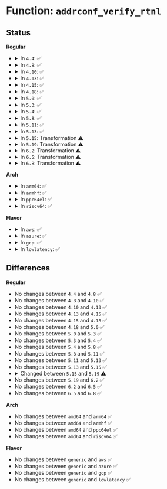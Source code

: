 # Function: <code>addrconf_verify_rtnl</code>

## Status
<b>Regular</b>
<ul>
<li>
<details>
<summary>In <code>4.4</code>: ✅</summary>

```c
void addrconf_verify_rtnl();
```

**Collision:** Unique Static

**Inline:** No

**Transformation:** False

**Instances:**

```
In net/ipv6/addrconf.c (ffffffff817ceed0)
Location: net/ipv6/addrconf.c:3925
Inline: False
Direct callers:
  - net/ipv6/addrconf.c:addrconf_verify_work
  - net/ipv6/addrconf.c:inet6_addr_add
  - net/ipv6/addrconf.c:inet6_addr_del
  - net/ipv6/addrconf.c:inet6_rtm_newaddr
  - net/ipv6/addrconf.c:inet6_set_link_af
```
**Symbols:**

```
ffffffff817ceed0-ffffffff817cf25f: addrconf_verify_rtnl (STB_LOCAL)
```
</details>
</li>
<li>
<details>
<summary>In <code>4.8</code>: ✅</summary>

```c
void addrconf_verify_rtnl();
```

**Collision:** Unique Static

**Inline:** No

**Transformation:** False

**Instances:**

```
In net/ipv6/addrconf.c (ffffffff8183c590)
Location: net/ipv6/addrconf.c:4177
Inline: False
Direct callers:
  - net/ipv6/addrconf.c:inet6_set_link_af
  - net/ipv6/addrconf.c:inet6_rtm_newaddr
  - net/ipv6/addrconf.c:addrconf_verify_work
  - net/ipv6/addrconf.c:inet6_addr_del
  - net/ipv6/addrconf.c:inet6_addr_add
```
**Symbols:**

```
ffffffff8183c590-ffffffff8183c919: addrconf_verify_rtnl (STB_LOCAL)
```
</details>
</li>
<li>
<details>
<summary>In <code>4.10</code>: ✅</summary>

```c
void addrconf_verify_rtnl();
```

**Collision:** Unique Static

**Inline:** No

**Transformation:** False

**Instances:**

```
In net/ipv6/addrconf.c (ffffffff8186dec0)
Location: net/ipv6/addrconf.c:4220
Inline: False
Direct callers:
  - net/ipv6/addrconf.c:inet6_set_link_af
  - net/ipv6/addrconf.c:inet6_rtm_newaddr
  - net/ipv6/addrconf.c:addrconf_verify_work
  - net/ipv6/addrconf.c:addrconf_dad_completed
  - net/ipv6/addrconf.c:inet6_addr_del
  - net/ipv6/addrconf.c:inet6_addr_add
```
**Symbols:**

```
ffffffff8186dec0-ffffffff8186e249: addrconf_verify_rtnl (STB_LOCAL)
```
</details>
</li>
<li>
<details>
<summary>In <code>4.13</code>: ✅</summary>

```c
void addrconf_verify_rtnl();
```

**Collision:** Unique Static

**Inline:** No

**Transformation:** False

**Instances:**

```
In net/ipv6/addrconf.c (ffffffff81892cc0)
Location: net/ipv6/addrconf.c:4294
Inline: False
Direct callers:
  - net/ipv6/addrconf.c:inet6_set_link_af
  - net/ipv6/addrconf.c:inet6_rtm_newaddr
  - net/ipv6/addrconf.c:addrconf_verify_work
  - net/ipv6/addrconf.c:addrconf_dad_completed
  - net/ipv6/addrconf.c:inet6_addr_del
  - net/ipv6/addrconf.c:inet6_addr_add
```
**Symbols:**

```
ffffffff81892cc0-ffffffff8189301f: addrconf_verify_rtnl (STB_LOCAL)
```
</details>
</li>
<li>
<details>
<summary>In <code>4.15</code>: ✅</summary>

```c
void addrconf_verify_rtnl();
```

**Collision:** Unique Static

**Inline:** No

**Transformation:** False

**Instances:**

```
In net/ipv6/addrconf.c (ffffffff81913f30)
Location: net/ipv6/addrconf.c:4296
Inline: False
Direct callers:
  - net/ipv6/addrconf.c:inet6_set_link_af
  - net/ipv6/addrconf.c:inet6_rtm_newaddr
  - net/ipv6/addrconf.c:addrconf_verify_work
  - net/ipv6/addrconf.c:addrconf_dad_completed
  - net/ipv6/addrconf.c:inet6_addr_del
  - net/ipv6/addrconf.c:inet6_addr_add
```
**Symbols:**

```
ffffffff81913f30-ffffffff819142e4: addrconf_verify_rtnl (STB_LOCAL)
```
</details>
</li>
<li>
<details>
<summary>In <code>4.18</code>: ✅</summary>

```c
void addrconf_verify_rtnl();
```

**Collision:** Unique Static

**Inline:** No

**Transformation:** False

**Instances:**

```
In net/ipv6/addrconf.c (ffffffff8196b6a0)
Location: net/ipv6/addrconf.c:4342
Inline: False
Direct callers:
  - net/ipv6/addrconf.c:inet6_set_link_af
  - net/ipv6/addrconf.c:inet6_rtm_newaddr
  - net/ipv6/addrconf.c:addrconf_verify_work
  - net/ipv6/addrconf.c:addrconf_dad_completed
  - net/ipv6/addrconf.c:inet6_addr_del
  - net/ipv6/addrconf.c:inet6_addr_add
```
**Symbols:**

```
ffffffff8196b6a0-ffffffff8196ba8c: addrconf_verify_rtnl (STB_LOCAL)
```
</details>
</li>
<li>
<details>
<summary>In <code>5.0</code>: ✅</summary>

```c
void addrconf_verify_rtnl();
```

**Collision:** Unique Static

**Inline:** No

**Transformation:** False

**Instances:**

```
In net/ipv6/addrconf.c (ffffffff819a0fa0)
Location: net/ipv6/addrconf.c:4363
Inline: False
Direct callers:
  - net/ipv6/addrconf.c:inet6_set_link_af
  - net/ipv6/addrconf.c:inet6_rtm_newaddr
  - net/ipv6/addrconf.c:addrconf_verify_work
  - net/ipv6/addrconf.c:addrconf_dad_completed
  - net/ipv6/addrconf.c:inet6_addr_del
  - net/ipv6/addrconf.c:inet6_addr_add
```
**Symbols:**

```
ffffffff819a0fa0-ffffffff819a138c: addrconf_verify_rtnl (STB_LOCAL)
```
</details>
</li>
<li>
<details>
<summary>In <code>5.3</code>: ✅</summary>

```c
void addrconf_verify_rtnl();
```

**Collision:** Unique Static

**Inline:** No

**Transformation:** False

**Instances:**

```
In net/ipv6/addrconf.c (ffffffff81a0d190)
Location: net/ipv6/addrconf.c:4401
Inline: False
Direct callers:
  - net/ipv6/addrconf.c:inet6_addr_modify
  - net/ipv6/addrconf.c:addrconf_verify_work
  - net/ipv6/addrconf.c:addrconf_dad_completed
  - net/ipv6/addrconf.c:inet6_addr_del
  - net/ipv6/addrconf.c:inet6_addr_add
  - net/ipv6/addrconf.c:inet6_addr_add
```
**Symbols:**

```
ffffffff81a0d190-ffffffff81a0d569: addrconf_verify_rtnl (STB_LOCAL)
```
</details>
</li>
<li>
<details>
<summary>In <code>5.4</code>: ✅</summary>

```c
void addrconf_verify_rtnl();
```

**Collision:** Unique Static

**Inline:** No

**Transformation:** False

**Instances:**

```
In net/ipv6/addrconf.c (ffffffff81a43e70)
Location: net/ipv6/addrconf.c:4407
Inline: False
Direct callers:
  - net/ipv6/addrconf.c:inet6_addr_modify
  - net/ipv6/addrconf.c:addrconf_verify_work
  - net/ipv6/addrconf.c:addrconf_dad_completed
  - net/ipv6/addrconf.c:inet6_addr_del
  - net/ipv6/addrconf.c:inet6_addr_add
  - net/ipv6/addrconf.c:inet6_addr_add
```
**Symbols:**

```
ffffffff81a43e70-ffffffff81a44249: addrconf_verify_rtnl (STB_LOCAL)
```
</details>
</li>
<li>
<details>
<summary>In <code>5.8</code>: ✅</summary>

```c
void addrconf_verify_rtnl();
```

**Collision:** Unique Static

**Inline:** No

**Transformation:** False

**Instances:**

```
In net/ipv6/addrconf.c (ffffffff81b3a600)
Location: net/ipv6/addrconf.c:4424
Inline: False
Direct callers:
  - net/ipv6/addrconf.c:inet6_set_iftoken
  - net/ipv6/addrconf.c:inet6_addr_modify
  - net/ipv6/addrconf.c:addrconf_verify_work
  - net/ipv6/addrconf.c:addrconf_dad_completed
  - net/ipv6/addrconf.c:inet6_addr_del
  - net/ipv6/addrconf.c:inet6_addr_add
  - net/ipv6/addrconf.c:inet6_addr_add
  - net/ipv6/addrconf.c:inet6_addr_add
```
**Symbols:**

```
ffffffff81b3a600-ffffffff81b3abd8: addrconf_verify_rtnl (STB_LOCAL)
```
</details>
</li>
<li>
<details>
<summary>In <code>5.11</code>: ✅</summary>

```c
void addrconf_verify_rtnl();
```

**Collision:** Unique Static

**Inline:** No

**Transformation:** False

**Instances:**

```
In net/ipv6/addrconf.c (ffffffff81b49300)
Location: net/ipv6/addrconf.c:4451
Inline: False
Direct callers:
  - net/ipv6/addrconf.c:inet6_set_iftoken
  - net/ipv6/addrconf.c:inet6_addr_modify
  - net/ipv6/addrconf.c:addrconf_verify_work
  - net/ipv6/addrconf.c:addrconf_dad_completed
  - net/ipv6/addrconf.c:inet6_addr_del
  - net/ipv6/addrconf.c:inet6_addr_add
  - net/ipv6/addrconf.c:inet6_addr_add
  - net/ipv6/addrconf.c:inet6_addr_add
```
**Symbols:**

```
ffffffff81b49300-ffffffff81b498d9: addrconf_verify_rtnl (STB_LOCAL)
```
</details>
</li>
<li>
<details>
<summary>In <code>5.13</code>: ✅</summary>

```c
void addrconf_verify_rtnl();
```

**Collision:** Unique Static

**Inline:** No

**Transformation:** False

**Instances:**

```
In net/ipv6/addrconf.c (ffffffff81b36f30)
Location: net/ipv6/addrconf.c:4453
Inline: False
Direct callers:
  - net/ipv6/addrconf.c:inet6_set_iftoken
  - net/ipv6/addrconf.c:inet6_addr_modify
  - net/ipv6/addrconf.c:addrconf_verify_work
  - net/ipv6/addrconf.c:addrconf_dad_completed
  - net/ipv6/addrconf.c:inet6_addr_del
  - net/ipv6/addrconf.c:inet6_addr_add
  - net/ipv6/addrconf.c:inet6_addr_add
  - net/ipv6/addrconf.c:inet6_addr_add
```
**Symbols:**

```
ffffffff81b36f30-ffffffff81b374e0: addrconf_verify_rtnl (STB_LOCAL)
```
</details>
</li>
<li>
<details>
<summary>In <code>5.15</code>: Transformation ⚠️</summary>

```c
void addrconf_verify_rtnl();
```

**Collision:** Unique Static

**Inline:** No

**Transformation:** True

**Instances:**

```
In net/ipv6/addrconf.c (0)
Location: net/ipv6/addrconf.c:4489
Inline: False
Direct callers:
  - net/ipv6/addrconf.c:inet6_set_iftoken
  - net/ipv6/addrconf.c:inet6_addr_modify
  - net/ipv6/addrconf.c:addrconf_verify_work
  - net/ipv6/addrconf.c:addrconf_dad_completed
  - net/ipv6/addrconf.c:inet6_addr_del
  - net/ipv6/addrconf.c:inet6_addr_add
  - net/ipv6/addrconf.c:inet6_addr_add
  - net/ipv6/addrconf.c:inet6_addr_add
```
**Symbols:**

```
ffffffff81bfd6e0-ffffffff81bfdcb7: addrconf_verify_rtnl (STB_LOCAL)
ffffffff81d3f9ca-ffffffff81d3f9de: addrconf_verify_rtnl.cold (STB_LOCAL)
```
</details>
</li>
<li>
<details>
<summary>In <code>5.19</code>: Transformation ⚠️</summary>

```c
void addrconf_verify_rtnl(struct net *net);
```

**Collision:** Unique Static

**Inline:** No

**Transformation:** True

**Instances:**

```
In net/ipv6/addrconf.c (0)
Location: net/ipv6/addrconf.c:4492
Inline: False
Direct callers:
  - net/ipv6/addrconf.c:inet6_set_iftoken
  - net/ipv6/addrconf.c:inet6_addr_modify
  - net/ipv6/addrconf.c:addrconf_verify_work
  - net/ipv6/addrconf.c:addrconf_dad_completed
  - net/ipv6/addrconf.c:inet6_addr_del
  - net/ipv6/addrconf.c:inet6_addr_add
```
**Symbols:**

```
ffffffff81d970c0-ffffffff81d97672: addrconf_verify_rtnl (STB_LOCAL)
ffffffff81f0c33d-ffffffff81f0c351: addrconf_verify_rtnl.cold (STB_LOCAL)
```
</details>
</li>
<li>
<details>
<summary>In <code>6.2</code>: Transformation ⚠️</summary>

```c
void addrconf_verify_rtnl(struct net *net);
```

**Collision:** Unique Static

**Inline:** No

**Transformation:** True

**Instances:**

```
In net/ipv6/addrconf.c (0)
Location: net/ipv6/addrconf.c:4501
Inline: False
Direct callers:
  - net/ipv6/addrconf.c:inet6_set_iftoken
  - net/ipv6/addrconf.c:inet6_addr_modify
  - net/ipv6/addrconf.c:addrconf_verify_work
  - net/ipv6/addrconf.c:addrconf_dad_completed
  - net/ipv6/addrconf.c:inet6_addr_del
  - net/ipv6/addrconf.c:inet6_addr_add
```
**Symbols:**

```
ffffffff81f65c80-ffffffff81f662ac: addrconf_verify_rtnl (STB_LOCAL)
ffffffff820b3b23-ffffffff820b3b37: addrconf_verify_rtnl.cold (STB_LOCAL)
```
</details>
</li>
<li>
<details>
<summary>In <code>6.5</code>: Transformation ⚠️</summary>

```c
void addrconf_verify_rtnl(struct net *net);
```

**Collision:** Unique Static

**Inline:** No

**Transformation:** True

**Instances:**

```
In net/ipv6/addrconf.c (0)
Location: net/ipv6/addrconf.c:4507
Inline: False
Direct callers:
  - net/ipv6/addrconf.c:inet6_set_iftoken
  - net/ipv6/addrconf.c:inet6_addr_modify
  - net/ipv6/addrconf.c:addrconf_verify_work
  - net/ipv6/addrconf.c:addrconf_dad_completed
  - net/ipv6/addrconf.c:inet6_addr_del
  - net/ipv6/addrconf.c:inet6_addr_add
```
**Symbols:**

```
ffffffff81fc5d90-ffffffff81fc63bc: addrconf_verify_rtnl (STB_LOCAL)
ffffffff82134c14-ffffffff82134c28: addrconf_verify_rtnl.cold (STB_LOCAL)
```
</details>
</li>
<li>
<details>
<summary>In <code>6.8</code>: Transformation ⚠️</summary>

```c
void addrconf_verify_rtnl(struct net *net);
```

**Collision:** Unique Static

**Inline:** No

**Transformation:** True

**Instances:**

```
In net/ipv6/addrconf.c (0)
Location: net/ipv6/addrconf.c:4558
Inline: False
Direct callers:
  - net/ipv6/addrconf.c:inet6_set_iftoken
  - net/ipv6/addrconf.c:inet6_addr_modify
  - net/ipv6/addrconf.c:addrconf_verify_work
  - net/ipv6/addrconf.c:addrconf_dad_completed
  - net/ipv6/addrconf.c:inet6_addr_del
  - net/ipv6/addrconf.c:inet6_addr_add
```
**Symbols:**

```
ffffffff82093370-ffffffff8209399f: addrconf_verify_rtnl (STB_LOCAL)
ffffffff822166d8-ffffffff822166ec: addrconf_verify_rtnl.cold (STB_LOCAL)
```
</details>
</li>
</ul>
<b>Arch</b>
<ul>
<li>
<details>
<summary>In <code>arm64</code>: ✅</summary>

```c
void addrconf_verify_rtnl();
```

**Collision:** Unique Static

**Inline:** No

**Transformation:** False

**Instances:**

```
In net/ipv6/addrconf.c (ffff800010d05fa0)
Location: net/ipv6/addrconf.c:4407
Inline: False
Direct callers:
  - net/ipv6/addrconf.c:inet6_addr_modify
  - net/ipv6/addrconf.c:addrconf_verify_work
  - net/ipv6/addrconf.c:addrconf_dad_completed
  - net/ipv6/addrconf.c:inet6_addr_del
  - net/ipv6/addrconf.c:inet6_addr_add
```
**Symbols:**

```
ffff800010d05fa0-ffff800010d06438: addrconf_verify_rtnl (STB_LOCAL)
```
</details>
</li>
<li>
<details>
<summary>In <code>armhf</code>: ✅</summary>

```c
void addrconf_verify_rtnl();
```

**Collision:** Unique Static

**Inline:** No

**Transformation:** False

**Instances:**

```
In net/ipv6/addrconf.c (c0e0cd68)
Location: net/ipv6/addrconf.c:4407
Inline: False
Direct callers:
  - net/ipv6/addrconf.c:inet6_addr_modify
  - net/ipv6/addrconf.c:addrconf_verify_work
  - net/ipv6/addrconf.c:addrconf_dad_completed
  - net/ipv6/addrconf.c:inet6_addr_del
  - net/ipv6/addrconf.c:inet6_addr_add
```
**Symbols:**

```
c0e0cd68-c0e0d1c0: addrconf_verify_rtnl (STB_LOCAL)
```
</details>
</li>
<li>
<details>
<summary>In <code>ppc64el</code>: ✅</summary>

```c
void addrconf_verify_rtnl();
```

**Collision:** Unique Static

**Inline:** No

**Transformation:** False

**Instances:**

```
In net/ipv6/addrconf.c (c000000000e300c0)
Location: net/ipv6/addrconf.c:4407
Inline: False
Direct callers:
  - net/ipv6/addrconf.c:inet6_addr_modify
  - net/ipv6/addrconf.c:addrconf_verify_work
  - net/ipv6/addrconf.c:addrconf_dad_completed
  - net/ipv6/addrconf.c:inet6_addr_del
  - net/ipv6/addrconf.c:inet6_addr_add
```
**Symbols:**

```
c000000000e300c0-c000000000e306f4: addrconf_verify_rtnl (STB_LOCAL)
```
</details>
</li>
<li>
<details>
<summary>In <code>riscv64</code>: ✅</summary>

```c
void addrconf_verify_rtnl();
```

**Collision:** Unique Static

**Inline:** No

**Transformation:** False

**Instances:**

```
In net/ipv6/addrconf.c (ffffffe00084e420)
Location: net/ipv6/addrconf.c:4407
Inline: False
Direct callers:
  - net/ipv6/addrconf.c:inet6_addr_modify
  - net/ipv6/addrconf.c:addrconf_verify_work
  - net/ipv6/addrconf.c:addrconf_dad_completed
  - net/ipv6/addrconf.c:inet6_addr_del
  - net/ipv6/addrconf.c:inet6_addr_add
```
**Symbols:**

```
ffffffe00084e420-ffffffe00084e934: addrconf_verify_rtnl (STB_LOCAL)
```
</details>
</li>
</ul>
<b>Flavor</b>
<ul>
<li>
<details>
<summary>In <code>aws</code>: ✅</summary>

```c
void addrconf_verify_rtnl();
```

**Collision:** Unique Static

**Inline:** No

**Transformation:** False

**Instances:**

```
In net/ipv6/addrconf.c (ffffffff819e3500)
Location: net/ipv6/addrconf.c:4407
Inline: False
Direct callers:
  - net/ipv6/addrconf.c:inet6_addr_modify
  - net/ipv6/addrconf.c:addrconf_verify_work
  - net/ipv6/addrconf.c:addrconf_dad_completed
  - net/ipv6/addrconf.c:inet6_addr_del
  - net/ipv6/addrconf.c:inet6_addr_add
  - net/ipv6/addrconf.c:inet6_addr_add
```
**Symbols:**

```
ffffffff819e3500-ffffffff819e38d9: addrconf_verify_rtnl (STB_LOCAL)
```
</details>
</li>
<li>
<details>
<summary>In <code>azure</code>: ✅</summary>

```c
void addrconf_verify_rtnl();
```

**Collision:** Unique Static

**Inline:** No

**Transformation:** False

**Instances:**

```
In net/ipv6/addrconf.c (ffffffff819a02c0)
Location: net/ipv6/addrconf.c:4407
Inline: False
Direct callers:
  - net/ipv6/addrconf.c:inet6_addr_modify
  - net/ipv6/addrconf.c:addrconf_verify_work
  - net/ipv6/addrconf.c:addrconf_dad_completed
  - net/ipv6/addrconf.c:inet6_addr_del
  - net/ipv6/addrconf.c:inet6_addr_add
  - net/ipv6/addrconf.c:inet6_addr_add
```
**Symbols:**

```
ffffffff819a02c0-ffffffff819a0699: addrconf_verify_rtnl (STB_LOCAL)
```
</details>
</li>
<li>
<details>
<summary>In <code>gcp</code>: ✅</summary>

```c
void addrconf_verify_rtnl();
```

**Collision:** Unique Static

**Inline:** No

**Transformation:** False

**Instances:**

```
In net/ipv6/addrconf.c (ffffffff81a4df80)
Location: net/ipv6/addrconf.c:4407
Inline: False
Direct callers:
  - net/ipv6/addrconf.c:inet6_addr_modify
  - net/ipv6/addrconf.c:addrconf_verify_work
  - net/ipv6/addrconf.c:addrconf_dad_completed
  - net/ipv6/addrconf.c:inet6_addr_del
  - net/ipv6/addrconf.c:inet6_addr_add
  - net/ipv6/addrconf.c:inet6_addr_add
```
**Symbols:**

```
ffffffff81a4df80-ffffffff81a4e359: addrconf_verify_rtnl (STB_LOCAL)
```
</details>
</li>
<li>
<details>
<summary>In <code>lowlatency</code>: ✅</summary>

```c
void addrconf_verify_rtnl();
```

**Collision:** Unique Static

**Inline:** No

**Transformation:** False

**Instances:**

```
In net/ipv6/addrconf.c (ffffffff81a59ef0)
Location: net/ipv6/addrconf.c:4407
Inline: False
Direct callers:
  - net/ipv6/addrconf.c:inet6_addr_modify
  - net/ipv6/addrconf.c:addrconf_verify_work
  - net/ipv6/addrconf.c:addrconf_dad_completed
  - net/ipv6/addrconf.c:inet6_addr_del
  - net/ipv6/addrconf.c:inet6_addr_add
  - net/ipv6/addrconf.c:inet6_addr_add
```
**Symbols:**

```
ffffffff81a59ef0-ffffffff81a5a2fd: addrconf_verify_rtnl (STB_LOCAL)
```
</details>
</li>
</ul>

## Differences
<b>Regular</b>
<ul>
<li>
No changes between <code>4.4</code> and <code>4.8</code> ✅
</li>
<li>
No changes between <code>4.8</code> and <code>4.10</code> ✅
</li>
<li>
No changes between <code>4.10</code> and <code>4.13</code> ✅
</li>
<li>
No changes between <code>4.13</code> and <code>4.15</code> ✅
</li>
<li>
No changes between <code>4.15</code> and <code>4.18</code> ✅
</li>
<li>
No changes between <code>4.18</code> and <code>5.0</code> ✅
</li>
<li>
No changes between <code>5.0</code> and <code>5.3</code> ✅
</li>
<li>
No changes between <code>5.3</code> and <code>5.4</code> ✅
</li>
<li>
No changes between <code>5.4</code> and <code>5.8</code> ✅
</li>
<li>
No changes between <code>5.8</code> and <code>5.11</code> ✅
</li>
<li>
No changes between <code>5.11</code> and <code>5.13</code> ✅
</li>
<li>
No changes between <code>5.13</code> and <code>5.15</code> ✅
</li>
<li>
<details>
<summary>Changed between <code>5.15</code> and <code>5.19</code> ⚠️</summary>
<ul>
<li>
<b>Param added. </b>
<code>struct net *net</code>
</li>
</ul>
</details>
</li>
<li>
No changes between <code>5.19</code> and <code>6.2</code> ✅
</li>
<li>
No changes between <code>6.2</code> and <code>6.5</code> ✅
</li>
<li>
No changes between <code>6.5</code> and <code>6.8</code> ✅
</li>
</ul>
<b>Arch</b>
<ul>
<li>
No changes between <code>amd64</code> and <code>arm64</code> ✅
</li>
<li>
No changes between <code>amd64</code> and <code>armhf</code> ✅
</li>
<li>
No changes between <code>amd64</code> and <code>ppc64el</code> ✅
</li>
<li>
No changes between <code>amd64</code> and <code>riscv64</code> ✅
</li>
</ul>
<b>Flavor</b>
<ul>
<li>
No changes between <code>generic</code> and <code>aws</code> ✅
</li>
<li>
No changes between <code>generic</code> and <code>azure</code> ✅
</li>
<li>
No changes between <code>generic</code> and <code>gcp</code> ✅
</li>
<li>
No changes between <code>generic</code> and <code>lowlatency</code> ✅
</li>
</ul>
